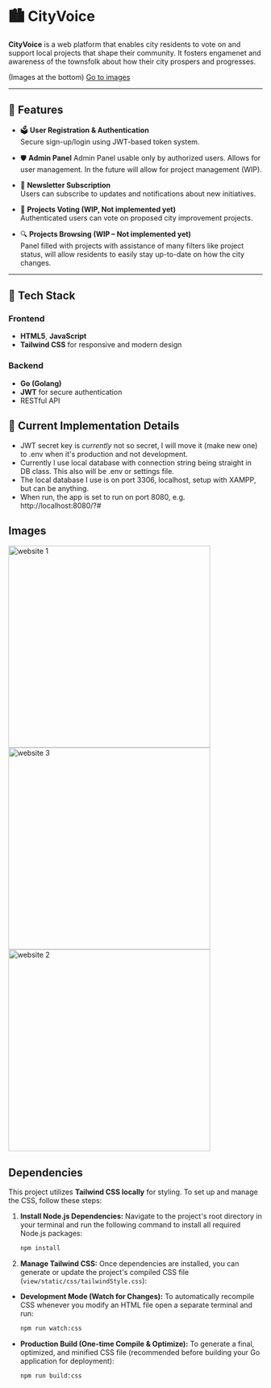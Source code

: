 # 🏙️ CityVoice

**CityVoice** is a web platform that enables city residents to vote on and support local projects that shape their community.
It fosters engamenet and awareness of the townsfolk about how their city prospers and progresses.

(Images at the bottom)
[Go to images](#images)

---

## 🌟 Features

- 🗳️ **User Registration & Authentication**  
  Secure sign-up/login using JWT-based token system.

- 🛡️ **Admin Panel**
  Admin Panel usable only by authorized users. Allows for user management.
  In the future will allow for project management (WIP).

- 📨 **Newsletter Subscription**  
  Users can subscribe to updates and notifications about new initiatives.

- 📢 **Projects Voting (WIP, Not implemented yet)**  
  Authenticated users can vote on proposed city improvement projects.

- 🔍 **Projects Browsing (WIP – Not implemented yet)**  
  Panel filled with projects with assistance of many filters like project status, will allow
  residents to easily stay up-to-date on how the city changes.

---

## 🧰 Tech Stack

### Frontend
- **HTML5**, **JavaScript**
- **Tailwind CSS** for responsive and modern design

### Backend
- **Go (Golang)**
- **JWT** for secure authentication
- RESTful API

## 📝 Current Implementation Details
- JWT secret key is *currently* not so secret, I will move it (make new one) to .env when it's production and not development.
- Currently I use local database with connection string being straight in DB class. This also will be .env or settings file.
- The local database I use is on port 3306, localhost, setup with XAMPP, but can be anything.
- When run, the app is set to run on port 8080, e.g. http://localhost:8080/?#

## Images
<img src="https://github.com/user-attachments/assets/e0fc4ac1-ef5b-40b2-99d3-44762ffe09ea" width="400" alt="website 1"/>
<img src="https://github.com/user-attachments/assets/3c5c88da-2f61-4e80-a4c9-17414f59999c" width="400" alt="website 3"/>
<img src="https://github.com/user-attachments/assets/7caf0cca-2731-4ec6-8076-dbfdd5591787" width="400" alt="website 2"/>

## Dependencies

This project utilizes **Tailwind CSS locally** for styling. To set up and manage the CSS, follow these steps:

1.  **Install Node.js Dependencies:**
    Navigate to the project's root directory in your terminal and run the following command to install all required Node.js packages:

    ```bash
    npm install
    ```

2.  **Manage Tailwind CSS:**
    Once dependencies are installed, you can generate or update the project's compiled CSS file (`view/static/css/tailwindStyle.css`):

  * **Development Mode (Watch for Changes):**
    To automatically recompile CSS whenever you modify an HTML file open a separate terminal and run:

      ```bash
      npm run watch:css
      ```

  * **Production Build (One-time Compile & Optimize):**
    To generate a final, optimized, and minified CSS file (recommended before building your Go application for deployment):

      ```bash
      npm run build:css
      ```